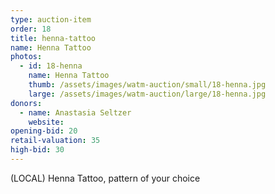 ```yaml
---
type: auction-item
order: 18
title: henna-tattoo
name: Henna Tattoo
photos:
  - id: 18-henna
    name: Henna Tattoo
    thumb: /assets/images/watm-auction/small/18-henna.jpg
    large: /assets/images/watm-auction/large/18-henna.jpg
donors:
  - name: Anastasia Seltzer
    website:
opening-bid: 20
retail-valuation: 35
high-bid: 30
---
```


(LOCAL) Henna Tattoo, pattern of your choice

